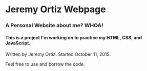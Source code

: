 # Jeremy Ortiz Webpage
### A Personal Website about me? WHOA!
#### This is a project I'm working on to practice my HTML, CSS, and JavaScript.

Written  by Jeremy Ortiz.
Started October 11, 2015.

Feel free to use and borrow the code.